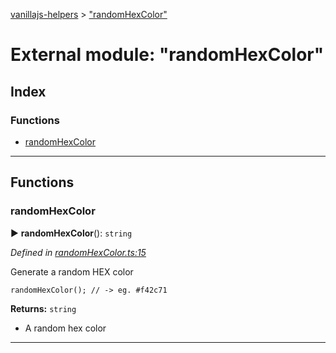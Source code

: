 [vanillajs-helpers](../README.md) > ["randomHexColor"](../modules/_randomhexcolor_.md)



# External module: "randomHexColor"

## Index

### Functions

* [randomHexColor](_randomhexcolor_.md#randomhexcolor)



---
## Functions
<a id="randomhexcolor"></a>

###  randomHexColor

► **randomHexColor**(): `string`



*Defined in [randomHexColor.ts:15](https://github.com/Tokimon/vanillajs-helpers/blob/17062f0/randomHexColor.ts#L15)*



Generate a random HEX color

    randomHexColor(); // -> eg. #f42c71




**Returns:** `string`
- A random hex color






___


